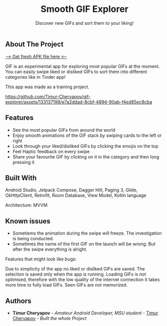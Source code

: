 <br/>
<p align="center">
  <h1 align="center">Smooth GIF Explorer</h1>

  <p align="center">
    Discover new GIFs and sort them to your liking!
    <br/>
    <br/>
  </p>
</p>



## About The Project
[--> Get fresh APK file here <--](GIF.apk)

GIF is an experimental app for exploring most popular GIFs at the moment.
You can easily swipe liked or disliked GIFs to sort them into different categories like in Tinder app!

This app was made as a training project.

https://github.com/Timur-Cheryapov/gif-explorer/assets/133137198/e7a2ddad-8cbf-4894-90ab-f4ed85ec8cba

## Features

- See the most popular GIFs from around the world
- Enjoy smooth animations of the GIF stack by swiping cards to the left or right
- Look through your liked/disliked GIFs by clicking the emojis on the top
- Feel Haptic feedback on every swipe
- Share your favourite GIF by clicking on it in the category and then long pressing it

## Built With

Android Studio, Jetpack Compose, Dagger Hilt, Paging 3, Glide, OkHttpClient, Retrofit, Room Database, View Model, Kotlin language

Architecture: MVVM

## Known issues
- Sometiems the animation during the swipe will freeze. The investigation is being conducted.
- Sometimes the name of the first GIF on the launch will be wrong. But after the swipe everything is alright.

Features that might look like bugs:

Due to simplicity of the app no liked or disliked GIFs are saved. The selection is saved only when the app is running.
Loading GIFs is not optimised, therefore with the low quality of the internet connection it takes more time to fully load GIFs.
Seen GIFs are not memorized.

## Authors

* **Timur Cheryapov** - *Amateur Android Developer, MSU student* - [Timur Cheryapov](https://github.com/Timur-Cheryapov) - *Built the whole Project*
